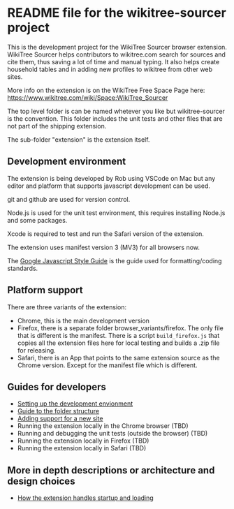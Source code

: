 # README file for the wikitree-sourcer project

This is the development project for the WikiTree Sourcer browser extension. WikiTree Sourcer helps contributors to wikitree.com search for sources and cite them, thus saving a lot of time and manual typing. It also helps create household tables and in adding new profiles to wikitree from other web sites.

More info on the extension is on the WikiTree Free Space Page here: https://www.wikitree.com/wiki/Space:WikiTree_Sourcer

The top level folder is can be named whetever you like but wikitree-sourcer is the convention.
This folder includes the unit tests and other files
that are not part of the shipping extension.

The sub-folder "extension" is the extension itself.

## Development environment

The extension is being developed by Rob using VSCode on Mac but any editor and platform that supports javascript development can be used.

git and github are used for version control.

Node.js is used for the unit test environment, this requires installing Node.js and some packages.

Xcode is required to test and run the Safari version of the extension.

The extension uses manifest version 3 (MV3) for all browsers now.

The [Google Javascript Style Guide](https://google.github.io/styleguide/jsguide.html) is the guide used for formatting/coding standards.

## Platform support

There are three variants of the extension:

- Chrome, this is the main development version
- Firefox, there is a separate folder browser_variants/firefox. The only file that is different is the manifest. There is a script `build_firefox.js` that copies all the extension files here for local testing and builds a .zip file for releasing.
- Safari, there is an App that points to the same extension source as the Chrome version. Except for the manifest file which is different.

## Guides for developers

- [Setting up the development envionment](https://github.com/RobPavey/wikitree-sourcer/blob/main/docs/contributors/setup_guide.md)
- [Guide to the folder structure](https://github.com/RobPavey/wikitree-sourcer/blob/main/docs/dev_notes/folder_structure.md)
- [Adding support for a new site](https://github.com/RobPavey/wikitree-sourcer/blob/main/docs/dev_notes/adding_a_new_site.md)
- Running the extension locally in the Chrome browser (TBD)
- Running and debugging the unit tests (outside the browser) (TBD)
- Running the extension locally in Firefox (TBD)
- Running the extension locally in Safari (TBD)

## More in depth descriptions or architecture and design choices

- [How the extension handles startup and loading](https://github.com/RobPavey/wikitree-sourcer/blob/main/docs/dev_notes/startup_and_loading.md)

  
